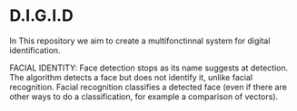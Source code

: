 # D.I.G.I.D
In This repository we aim to create a multifonctinnal system for digital identification.

FACIAL IDENTITY:
Face detection stops as its name suggests at detection. The algorithm detects a face but does not identify it, unlike facial recognition. Facial recognition classifies a detected face (even if there are other ways to do a classification, for example a comparison of vectors).
